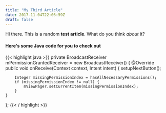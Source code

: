 ```yaml
---
title: "My Third Article"
date: 2017-11-04T22:05:59Z
draft: false
---
```

Hi there. This is a random **test article**. What do you think _about_ it?

#### Here's some Java code for you to check out ####

{{< highlight java >}}
private BroadcastReceiver mPermissionGrantedReceiver = new BroadcastReceiver() {
    @Override
    public void onReceive(Context context, Intent intent) {
        setupNextButton();

        Integer missingPermissionIndex = hasAllNecessaryPermissions();
        if (missingPermissionIndex != null) {
            mViewPager.setCurrentItem(missingPermissionIndex);
        }
    }
};
{{< / highlight >}}

<!--more-->




 